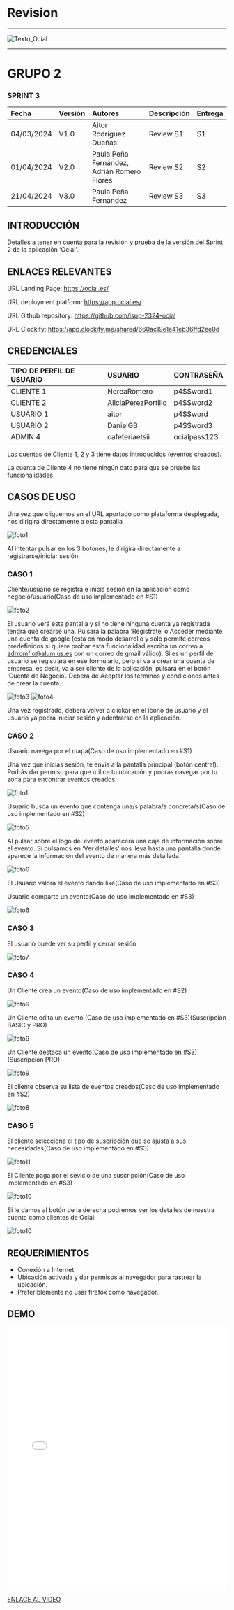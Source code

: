 ﻿# Revision
---

<MDXLayout>
  <img src="https://github.com/ispp-2324-ocial/KB/blob/main/assets/Texto_Ocial.png?raw=true" alt="Texto_Ocial" className="img-centered img-custom-height" />
</MDXLayout>

---

# GRUPO 2


### SPRINT 3

|Fecha|Versión|Autores|Descripción |Entrega|
| :- | :- |:-| :- | :- |
|04/03/2024|V1.0|Aitor Rodríguez Dueñas |Review S1|S1|
|01/04/2024|V2.0|Paula Peña Fernández, Adrián Romero Flores | Review S2|S2|
|21/04/2024|V3.0|Paula Peña Fernández| Review S3|S3|


## INTRODUCCIÓN

Detalles a tener en cuenta para la revisión y prueba de la versión del Sprint 2 de la aplicación ‘Ocial’.

## ENLACES RELEVANTES

URL Landing Page: <https://ocial.es/> 

URL deployment platform: <https://app.ocial.es/> 

URL Github repository: <https://github.com/ispp-2324-ocial> 

URL Clockify: <https://app.clockify.me/shared/660ac19e1e41eb36ffd2ee0d> 

## CREDENCIALES

|TIPO DE PERFIL DE USUARIO|USUARIO|CONTRASEÑA|
| :- | :- | :- |
|CLIENTE 1|NereaRomero|p4$$word1|
|CLIENTE 2|AliciaPerezPortillo|p4$$word2|
|USUARIO 1|aitor|p4$$word|
|USUARIO 2|DanielGB|p4$$word3|
|ADMIN 4|cafeteriaetsii|ocialpass123|


Las cuentas de Cliente 1, 2 y 3 tiene datos introducidos (eventos creados).

La cuenta de Cliente 4 no tiene ningún dato para que se pruebe las funcionalidades.

## CASOS DE USO
Una vez que cliquemos en el URL aportado como plataforma desplegada, nos dirigirá directamente a esta pantalla

![foto1](../../static/img/land.png)

Al intentar pulsar en los 3 botones, le dirigirá directamente a registrarse/iniciar sesión.
### CASO 1
Cliente/usuario se registra e inicia sesión en la aplicación como negocio/usuario(Caso de uso implementado en #S1)

![foto2](../../static/img/login.jpg)

El usuario verá esta pantalla y si no tiene ninguna cuenta ya registrada tendrá que crearse una. Pulsará la palabra ‘Regístrate’ o Acceder mediante una cuenta de google (esta en modo desarrollo y solo permite correos predefinidos si quiere probar esta funcionalidad escriba un correo a adrromflo@alum.us.es con un correo de gmail válido). Si es un perfil de usuario se registrará en ese formulario, pero si va a crear una cuenta de empresa, es decir, va a ser cliente de la aplicación, pulsará en el botón ‘Cuenta de Negocio’. Deberá de Aceptar los términos y condiciones antes de crear la cuenta.

![foto3](../../static/img/registeruser.jpg)
![foto4](../../static/img/registerclient.jpg)


Una vez registrado, deberá volver a clickar en el icono de usuario y el usuario ya podrá iniciar sesión y adentrarse en la aplicación.

### CASO 2

Usuario navega por el mapa(Caso de uso implementado en #S1)


Una vez que inicias sesión, te envía a la pantalla principal (botón central). Podrás dar permiso para que utilice tu ubicación y podrás navegar por tu zona para encontrar eventos creados.

![foto1](../../static/img/land.jpg)

Usuario busca un evento que contenga una/s palabra/s concreta/s(Caso de uso implementado en #S2)


![foto5](../../static/img/buscar.jpg)

Al pulsar sobre el logo del evento aparecerá una caja de información sobre el evento. Si pulsamos en ‘Ver detalles’ nos lleva hasta una pantalla donde aparece la información del evento de manera más detallada.

![foto6](../../static/img/detailsevento.jpg)

El Usuario valora el evento dando like(Caso de uso implementado en #S3)

Usuario comparte un evento(Caso de uso implementado en #S3)

![foto6](../../static/img/like.jpg)


### CASO 3
El usuario puede ver su perfil y cerrar sesión

![foto7](../../static/img/userlogout.png)


### CASO 4
Un Cliente crea un evento(Caso de uso implementado en #S2)

![foto9](../../static/img/createevent.png)



Un Cliente edita un evento (Caso de uso implementado en #S3)(Suscripción BASIC y PRO)

![foto9](../../static/img/editevent.jpg)

Un Cliente destaca un evento(Caso de uso implementado en #S3)(Suscripción PRO)

![foto9](../../static/img/destacar.jpg)

El cliente observa su lista de eventos creados(Caso de uso implementado en #S2)

![foto8](../../static/img/detailsclient.png)



### CASO 5
El cliente selecciona el tipo de suscripción que se ajusta a sus necesidades(Caso de uso implementado en #S3)

![foto11](../../static/img/subs.png)

El Cliente paga por el sevicio de una suscripción(Caso de uso implementado en #S3)

![foto10](../../static/img/pago.jpg)

Si le damos al botón de la derecha podremos ver los detalles de nuestra cuenta como clientes de Ocial.

![foto10](../../static/img/dataclient.png)






## REQUERIMIENTOS
- Conexión a Internet.
- Ubicación activada y dar permisos al navegador para rastrear la ubicación.
- Preferiblemente no usar firefox como navegador.

## DEMO

<MDXLayout>
  <embed src="/assets/files/OcialDemo2-65d7ec431b32e0d8eca14a0a41f360f7.mp4" type="video/mp4" width="100%" height="600px" />
</MDXLayout>


[ENLACE AL VIDEO](../../static/videos/OcialDemo2.mp4)